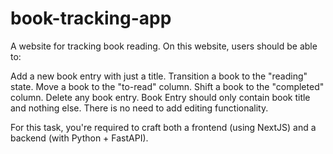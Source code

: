 # book-tracking-app
A website for tracking book reading.
On this website, users should be able to:

Add a new book entry with just a title.
Transition a book to the "reading" state.
Move a book to the "to-read" column.
Shift a book to the "completed" column.
Delete any book entry.
Book Entry should only contain book title and nothing else. There is no need to add editing functionality.

For this task, you're required to craft both a frontend (using NextJS) and a backend (with Python + FastAPI).
